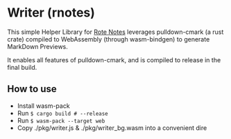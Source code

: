 # Writer (rnotes)

This simple Helper Library for [Rote Notes](#) leverages pulldown-cmark (a rust crate) compiled to WebAssembly (through wasm-bindgen) to generate MarkDown Previews.

It enables all features of pulldown-cmark, and is compiled to release in the final build.

## How to use

- Install wasm-pack
- Run `$ cargo build # --release`
- Run `$ wasm-pack --target web`
- Copy ./pkg/writer.js & ./pkg/writer\_bg.wasm into a convenient dire
